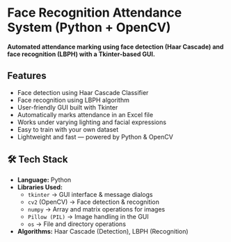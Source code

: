 #  Face Recognition Attendance System (Python + OpenCV)

**Automated attendance marking using face detection (Haar Cascade) and face recognition (LBPH) with a Tkinter-based GUI.**

##  Features
-  Face detection using Haar Cascade Classifier  
-  Face recognition using LBPH algorithm  
-  User-friendly GUI built with Tkinter  
-  Automatically marks attendance in an Excel file  
-  Works under varying lighting and facial expressions  
-  Easy to train with your own dataset  
-  Lightweight and fast — powered by Python & OpenCV  

## 🛠 Tech Stack
- **Language:** Python  
- **Libraries Used:**  
  - `tkinter` → GUI interface & message dialogs  
  - `cv2` (OpenCV) → Face detection & recognition  
  - `numpy` → Array and matrix operations for images  
  - `Pillow (PIL)` → Image handling in the GUI  
  - `os` → File and directory operations  
- **Algorithms:** Haar Cascade (Detection), LBPH (Recognition)  



